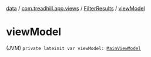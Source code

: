 [data](../../index.md) / [com.treadhill.app.views](../index.md) / [FilterResults](index.md) / [viewModel](./view-model.md)

# viewModel

(JVM) `private lateinit var viewModel: `[`MainViewModel`](../../com.treadhill.app.view-model/-main-view-model/index.md)